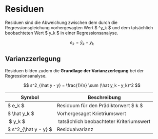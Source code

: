 # Residuen

Residuen sind die Abweichung zwischen dem durch die Regressionsgleichung vorhergesagten Wert $ \^y_k $ und dem tatsächlich beobachteten Wert $ y_k $ in einer Regressionsanalyse.

$$
e_k = \hat y_k - y_k
$$
## Varianzzerlegung

Residuen bilden zudem die **Grundlage der Varianzzerlegung** bei der Regressionsanalyse.

$$
s^2_{\hat y - y} =
\frac{1}{n}
\sum (\hat y_k - y_k)^2
$$


| Symbol | Beschreibung |
|--|--|
|  $ e_k $ | Residuum für den Prädiktorwert $ k $ |
| $ \hat y_k $ | Vorhergesaget Krietriumswert |
| $ y_k $ | tatsächlich beobachteter Kriteriumswert |
|$ s^2_{\hat y - y} $|  Residualvarianz |
